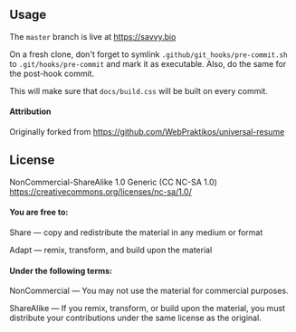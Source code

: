 Usage
---------
The `master` branch is live at https://savvy.bio

On a fresh clone, don't forget to symlink `.github/git_hooks/pre-commit.sh` to `.git/hooks/pre-commit` and mark it as executable. Also, do the same for the post-hook commit.

This will make sure that `docs/build.css` will be built on every commit.

#### Attribution
Originally forked from https://github.com/WebPraktikos/universal-resume

License
---------
NonCommercial-ShareAlike 1.0 Generic (CC NC-SA 1.0)
https://creativecommons.org/licenses/nc-sa/1.0/

#### You are free to:
Share — copy and redistribute the material in any medium or format

Adapt — remix, transform, and build upon the material

#### Under the following terms:
NonCommercial — You may not use the material for commercial purposes.

ShareAlike — If you remix, transform, or build upon the material, you must distribute your contributions under the same license as the original.
